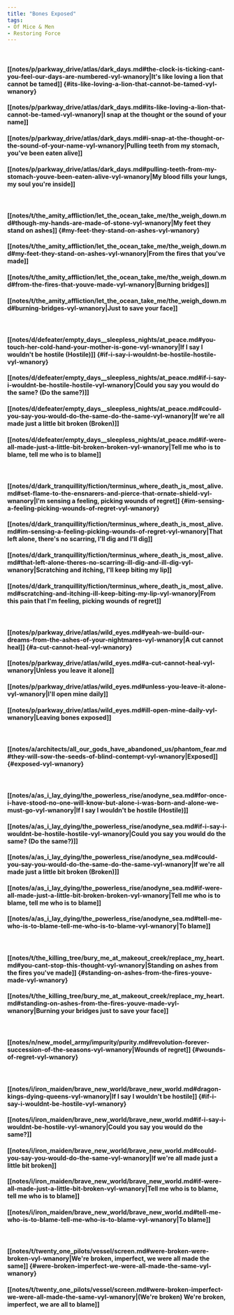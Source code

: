 ```yaml
---
title: "Bones Exposed"
tags:
- Of Mice & Men
- Restoring Force
---
```

&nbsp;
#### [[notes/p/parkway_drive/atlas/dark_days.md#the-clock-is-ticking-cant-you-feel-our-days-are-numbered-vyl-wnanory|It's like loving a lion that cannot be tamed]] {#its-like-loving-a-lion-that-cannot-be-tamed-vyl-wnanory}
#### [[notes/p/parkway_drive/atlas/dark_days.md#its-like-loving-a-lion-that-cannot-be-tamed-vyl-wnanory|I snap at the thought or the sound of your name]]
#### [[notes/p/parkway_drive/atlas/dark_days.md#i-snap-at-the-thought-or-the-sound-of-your-name-vyl-wnanory|Pulling teeth from my stomach, you've been eaten alive]]
#### [[notes/p/parkway_drive/atlas/dark_days.md#pulling-teeth-from-my-stomach-youve-been-eaten-alive-vyl-wnanory|My blood fills your lungs, my soul you're inside]]
&nbsp;
#### [[notes/t/the_amity_affliction/let_the_ocean_take_me/the_weigh_down.md#though-my-hands-are-made-of-stone-vyl-wnanory|My feet they stand on ashes]] {#my-feet-they-stand-on-ashes-vyl-wnanory}
#### [[notes/t/the_amity_affliction/let_the_ocean_take_me/the_weigh_down.md#my-feet-they-stand-on-ashes-vyl-wnanory|From the fires that you've made]]
#### [[notes/t/the_amity_affliction/let_the_ocean_take_me/the_weigh_down.md#from-the-fires-that-youve-made-vyl-wnanory|Burning bridges]]
#### [[notes/t/the_amity_affliction/let_the_ocean_take_me/the_weigh_down.md#burning-bridges-vyl-wnanory|Just to save your face]]
&nbsp;
#### [[notes/d/defeater/empty_days__sleepless_nights/at_peace.md#you-touch-her-cold-hand-your-mother-is-gone-vyl-wnanory|If I say I wouldn't be hostile (Hostile)]] {#if-i-say-i-wouldnt-be-hostile-hostile-vyl-wnanory}
#### [[notes/d/defeater/empty_days__sleepless_nights/at_peace.md#if-i-say-i-wouldnt-be-hostile-hostile-vyl-wnanory|Could you say you would do the same? (Do the same?)]]
#### [[notes/d/defeater/empty_days__sleepless_nights/at_peace.md#could-you-say-you-would-do-the-same-do-the-same-vyl-wnanory|If we're all made just a little bit broken (Broken)]]
#### [[notes/d/defeater/empty_days__sleepless_nights/at_peace.md#if-were-all-made-just-a-little-bit-broken-broken-vyl-wnanory|Tell me who is to blame, tell me who is to blame]]
&nbsp;
#### [[notes/d/dark_tranquillity/fiction/terminus_where_death_is_most_alive.md#set-flame-to-the-ensnarers-and-pierce-that-ornate-shield-vyl-wnanory|I'm sensing a feeling, picking wounds of regret]] {#im-sensing-a-feeling-picking-wounds-of-regret-vyl-wnanory}
#### [[notes/d/dark_tranquillity/fiction/terminus_where_death_is_most_alive.md#im-sensing-a-feeling-picking-wounds-of-regret-vyl-wnanory|That left alone, there's no scarring, I'll dig and I'll dig]]
#### [[notes/d/dark_tranquillity/fiction/terminus_where_death_is_most_alive.md#that-left-alone-theres-no-scarring-ill-dig-and-ill-dig-vyl-wnanory|Scratching and itching, I'll keep biting my lip]]
#### [[notes/d/dark_tranquillity/fiction/terminus_where_death_is_most_alive.md#scratching-and-itching-ill-keep-biting-my-lip-vyl-wnanory|From this pain that I'm feeling, picking wounds of regret]]
&nbsp;
#### [[notes/p/parkway_drive/atlas/wild_eyes.md#yeah-we-build-our-dreams-from-the-ashes-of-your-nightmares-vyl-wnanory|A cut cannot heal]] {#a-cut-cannot-heal-vyl-wnanory}
#### [[notes/p/parkway_drive/atlas/wild_eyes.md#a-cut-cannot-heal-vyl-wnanory|Unless you leave it alone]]
#### [[notes/p/parkway_drive/atlas/wild_eyes.md#unless-you-leave-it-alone-vyl-wnanory|I'll open mine daily]]
#### [[notes/p/parkway_drive/atlas/wild_eyes.md#ill-open-mine-daily-vyl-wnanory|Leaving bones exposed]]
&nbsp;
#### [[notes/a/architects/all_our_gods_have_abandoned_us/phantom_fear.md#they-will-sow-the-seeds-of-blind-contempt-vyl-wnanory|Exposed]] {#exposed-vyl-wnanory}
&nbsp;
#### [[notes/a/as_i_lay_dying/the_powerless_rise/anodyne_sea.md#for-once-i-have-stood-no-one-will-know-but-alone-i-was-born-and-alone-we-must-go-vyl-wnanory|If I say I wouldn't be hostile (Hostile)]]
#### [[notes/a/as_i_lay_dying/the_powerless_rise/anodyne_sea.md#if-i-say-i-wouldnt-be-hostile-hostile-vyl-wnanory|Could you say you would do the same? (Do the same?)]]
#### [[notes/a/as_i_lay_dying/the_powerless_rise/anodyne_sea.md#could-you-say-you-would-do-the-same-do-the-same-vyl-wnanory|If we're all made just a little bit broken (Broken)]]
#### [[notes/a/as_i_lay_dying/the_powerless_rise/anodyne_sea.md#if-were-all-made-just-a-little-bit-broken-broken-vyl-wnanory|Tell me who is to blame, tell me who is to blame]]
#### [[notes/a/as_i_lay_dying/the_powerless_rise/anodyne_sea.md#tell-me-who-is-to-blame-tell-me-who-is-to-blame-vyl-wnanory|To blame]]
&nbsp;
#### [[notes/t/the_killing_tree/bury_me_at_makeout_creek/replace_my_heart.md#you-cant-stop-this-thought-vyl-wnanory|Standing on ashes from the fires you've made]] {#standing-on-ashes-from-the-fires-youve-made-vyl-wnanory}
#### [[notes/t/the_killing_tree/bury_me_at_makeout_creek/replace_my_heart.md#standing-on-ashes-from-the-fires-youve-made-vyl-wnanory|Burning your bridges just to save your face]]
&nbsp;
#### [[notes/n/new_model_army/impurity/purity.md#revolution-forever-succession-of-the-seasons-vyl-wnanory|Wounds of regret]] {#wounds-of-regret-vyl-wnanory}
&nbsp;
#### [[notes/i/iron_maiden/brave_new_world/brave_new_world.md#dragon-kings-dying-queens-vyl-wnanory|If I say I wouldn't be hostile]] {#if-i-say-i-wouldnt-be-hostile-vyl-wnanory}
#### [[notes/i/iron_maiden/brave_new_world/brave_new_world.md#if-i-say-i-wouldnt-be-hostile-vyl-wnanory|Could you say you would do the same?]]
#### [[notes/i/iron_maiden/brave_new_world/brave_new_world.md#could-you-say-you-would-do-the-same-vyl-wnanory|If we're all made just a little bit broken]]
#### [[notes/i/iron_maiden/brave_new_world/brave_new_world.md#if-were-all-made-just-a-little-bit-broken-vyl-wnanory|Tell me who is to blame, tell me who is to blame]]
#### [[notes/i/iron_maiden/brave_new_world/brave_new_world.md#tell-me-who-is-to-blame-tell-me-who-is-to-blame-vyl-wnanory|To blame]]
&nbsp;
#### [[notes/t/twenty_one_pilots/vessel/screen.md#were-broken-were-broken-vyl-wnanory|We're broken, imperfect, we were all made the same]] {#were-broken-imperfect-we-were-all-made-the-same-vyl-wnanory}
#### [[notes/t/twenty_one_pilots/vessel/screen.md#were-broken-imperfect-we-were-all-made-the-same-vyl-wnanory|(We're broken) We're broken, imperfect, we are all to blame]]
